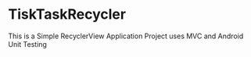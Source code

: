 # TiskTaskRecycler
This is a Simple RecyclerView Application
Project uses MVC and Android Unit Testing
